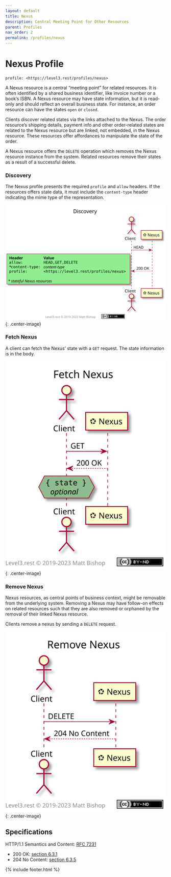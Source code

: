 ```yaml
---
layout: default
title: Nexus
description: Central Meeting Point for Other Resources
parent: Profiles
nav_order: 2
permalink: /profiles/nexus
---
```

# Nexus Profile

```
profile: <https://level3.rest/profiles/nexus>
```

A Nexus resource is a central “meeting point” for related resources. It is often identified by a shared business identifier, like invoice number or a book’s ISBN. A Nexus resource may have state information, but it is read-only and should reflect an overall business state. For instance, an order resource can have the states `open` or `closed`.

Clients discover related states via the links attached to the Nexus. The order resource’s shipping details, payment info and other order-related states are related to the Nexus resource but are linked, not embedded, in the Nexus resource. These resources offer affordances to manipulate the state of the order.

A Nexus resource offers the `DELETE` operation which removes the Nexus resource instance from the system. Related resources remove their states as a result of a successful delete.

### Discovery

The Nexus profile presents the required `profile` and `allow` headers. If the resources offers state data, it must include the `content-type` header indicating the mime type of the representation.

![](nexus/discovery.svg){: .center-image}

### Fetch Nexus

A client can fetch the Nexus’ state with a `GET` request. The state information is in the body.

![](nexus/fetch.svg){: .center-image}

### Remove Nexus

Nexus resources, as central points of business context, might be removable from the underlying system. Removing a Nexus may have follow-on effects on related resources such that they are also removed or orphaned by the removal of their linked Nexus resource.

Clients remove a nexus by sending a `DELETE` request.

![](nexus/remove.svg){: .center-image}

## Specifications

HTTP/1.1 Semantics and Content: [RFC 7231](https://tools.ietf.org/html/rfc7231)

- 200 OK: [section 6.3.1](https://tools.ietf.org/html/rfc7231#section-6.3.1)
- 204 No Content: [section 6.3.5](https://tools.ietf.org/html/rfc7231#section-6.3.5)

{% include footer.html %}
